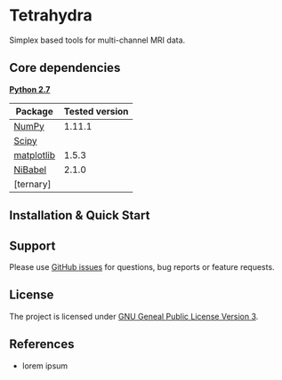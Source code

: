 # Tetrahydra
Simplex based tools for multi-channel MRI data.

## Core dependencies

[**Python 2.7**](https://www.python.org/download/releases/2.7/)

| Package                              | Tested version |
|--------------------------------------|----------------|
| [NumPy](http://www.numpy.org/)       | 1.11.1         |
| [Scipy]()                            |                |
| [matplotlib](http://matplotlib.org/) | 1.5.3          |
| [NiBabel](http://nipy.org/nibabel/)  | 2.1.0          |
| [ternary]                            |                |

## Installation & Quick Start


## Support

Please use [GitHub issues](https://github.com/ofgulban/tetrahydra/issues) for questions, bug reports or feature requests.

## License

The project is licensed under [GNU Geneal Public License Version 3](http://www.gnu.org/licenses/gpl.html).

## References

* lorem ipsum
